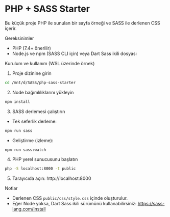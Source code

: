 PHP + SASS Starter
===================

Bu küçük proje PHP ile sunulan bir sayfa örneği ve SASS ile derlenen CSS içerir.

Gereksinimler
- PHP (7.4+ önerilir)
- Node.js ve npm (SASS CLI için) veya Dart Sass ikili dosyası

Kurulum ve kullanım (WSL üzerinde örnek)

1) Proje dizinine girin

```bash
cd /mnt/d/SASS/php-sass-starter
```

2) Node bağımlılıklarını yükleyin

```bash
npm install
```

3) SASS derlemesi çalıştırın
- Tek seferlik derleme:

```bash
npm run sass
```

- Geliştirme (izleme):

```bash
npm run sass:watch
```

4) PHP yerel sunucusunu başlatın

```bash
php -S localhost:8000 -t public
```

5) Tarayıcıda açın: http://localhost:8000

Notlar
- Derlenen CSS `public/css/style.css` içinde oluşturulur.
- Eğer Node yoksa, Dart Sass ikili sürümünü kullanabilirsiniz: https://sass-lang.com/install
